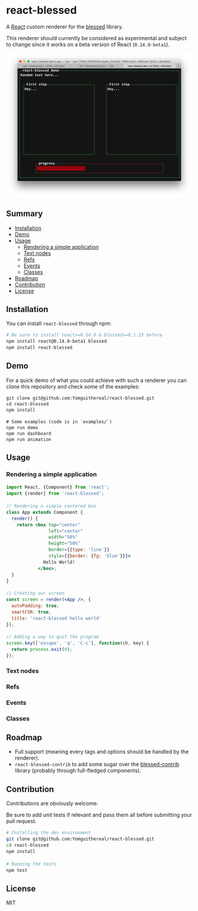 # react-blessed

A [React](https://facebook.github.io/react/) custom renderer for the [blessed](https://github.com/chjj/blessed) library.

This renderer should currently be considered as experimental and subject to change since it works on a beta version of React (`0.14.0-beta1`).

![example](/example.png)

## Summary

* [Installation](#installation)
* [Demo](#demo)
* [Usage](#usage)
  * [Rendering a simple application](#rendering-a-simple-application)
  * [Text nodes](#text-nodes)
  * [Refs](#refs)
  * [Events](#events)
  * [Classes](#classes)
* [Roadmap](#roadmap)
* [Contribution](#contribution)
* [License](#license)

## Installation

You can install `react-blessed` through npm:

```bash
# Be sure to install react>=0.14.0 & blessed>=0.1.15 before
npm install react@0.14.0-beta1 blessed
npm install react-blessed
```

## Demo

For a quick demo of what you could achieve with such a renderer you can clone this repository and check some of the examples:

```
git clone git@github.com:Yomguithereal/react-blessed.git
cd react-blessed
npm install

# Some examples (code is in `examples/`)
npm run demo
npm run dashboard
npm run animation
```

## Usage

### Rendering a simple application

```jsx
import React, {Component} from 'react';
import {render} from 'react-blessed';

// Rendering a simple centered box
class App extends Component {
  render() {
    return <box top="center"
                left="center"
                width="50%"
                height="50%"
                border={{type: 'line'}}
                style={{border: {fg: 'blue'}}}>
              Hello World!
            </box>;
  }
}

// Creating our screen
const screen = render(<App />, {
  autoPadding: true,
  smartCSR: true,
  title: 'react-blessed hello world'
});

// Adding a way to quit the program
screen.key(['escape', 'q', 'C-c'], function(ch, key) {
  return process.exit(0);
});
```

### Text nodes

### Refs

### Events

### Classes

## Roadmap

* Full support (meaning every tags and options should be handled by the renderer).
* `react-blessed-contrib` to add some sugar over the [blessed-contrib](https://github.com/yaronn/blessed-contrib) library (probably through full-fledged components).

## Contribution

Contributions are obviously welcome.

Be sure to add unit tests if relevant and pass them all before submitting your pull request.

```bash
# Installing the dev environment
git clone git@github.com:Yomguithereal/react-blessed.git
cd react-blessed
npm install

# Running the tests
npm test
```

## License

MIT
